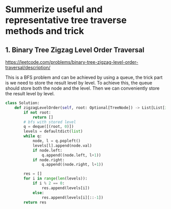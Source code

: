 # Summerize useful and representative tree traverse methods and trick

## 1. Binary Tree Zigzag Level Order Traversal
https://leetcode.com/problems/binary-tree-zigzag-level-order-traversal/description/

This is a BFS problem and can be achieved by using a queue, the trick part is we need to store the result level by level. To achieve this, the queue should store both the node and the level. Then we can conveniently store the result level by level.

```python
class Solution:
    def zigzagLevelOrder(self, root: Optional[TreeNode]) -> List[List[int]]:
        if not root:
            return []
        # bfs with stored level
        q = deque([(root, 0)])
        levels = defaultdict(list)
        while q:
            node, l = q.popleft()
            levels[l].append(node.val)
            if node.left:
                q.append((node.left, l+1))
            if node.right:
                q.append((node.right, l+1))

        res = []
        for i in range(len(levels)):
            if i % 2 == 0:
                res.append(levels[i])
            else:
                res.append(levels[i][::-1])
        return res
```
